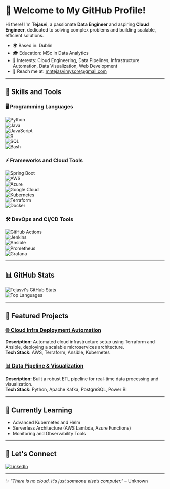 # 👋 Welcome to My GitHub Profile!

Hi there! I'm **Tejasvi**, a passionate **Data Engineer** and aspiring **Cloud Engineer**, dedicated to solving complex problems and building scalable, efficient solutions.  

- 🌍 Based in: Dublin  
- 🎓 Education: MSc in Data Analytics  
- 🌟 Interests: Cloud Engineering, Data Pipelines, Infrastructure Automation, Data Visualization, Web Development  
- 📧 Reach me at: mntejasvimysore@gmail.com  

---

## 🚀 Skills and Tools  
### 🖥️ Programming Languages  
![Python](https://img.shields.io/badge/Python-3776AB?style=for-the-badge&logo=python&logoColor=white)  
![Java](https://img.shields.io/badge/Java-007396?style=for-the-badge&logo=java&logoColor=white)  
![JavaScript](https://img.shields.io/badge/JavaScript-F7DF1E?style=for-the-badge&logo=javascript&logoColor=black)  
![R](https://img.shields.io/badge/R-276DC3?style=for-the-badge&logo=r&logoColor=white)  
![SQL](https://img.shields.io/badge/SQL-003B57?style=for-the-badge&logo=postgresql&logoColor=white)  
![Bash](https://img.shields.io/badge/Bash-4EAA25?style=for-the-badge&logo=gnu-bash&logoColor=white)  

### ⚡ Frameworks and Cloud Tools  
![Spring Boot](https://img.shields.io/badge/Spring%20Boot-6DB33F?style=for-the-badge&logo=springboot&logoColor=white)  
![AWS](https://img.shields.io/badge/AWS-232F3E?style=for-the-badge&logo=amazon-aws&logoColor=white)  
![Azure](https://img.shields.io/badge/Azure-0078D4?style=for-the-badge&logo=microsoft-azure&logoColor=white)  
![Google Cloud](https://img.shields.io/badge/Google%20Cloud-4285F4?style=for-the-badge&logo=google-cloud&logoColor=white)  
![Kubernetes](https://img.shields.io/badge/Kubernetes-326CE5?style=for-the-badge&logo=kubernetes&logoColor=white)  
![Terraform](https://img.shields.io/badge/Terraform-7B42BC?style=for-the-badge&logo=terraform&logoColor=white)  
![Docker](https://img.shields.io/badge/Docker-2496ED?style=for-the-badge&logo=docker&logoColor=white)  

### 🛠️ DevOps and CI/CD Tools  
![GitHub Actions](https://img.shields.io/badge/GitHub%20Actions-2088FF?style=for-the-badge&logo=github-actions&logoColor=white)  
![Jenkins](https://img.shields.io/badge/Jenkins-D24939?style=for-the-badge&logo=jenkins&logoColor=white)  
![Ansible](https://img.shields.io/badge/Ansible-EE0000?style=for-the-badge&logo=ansible&logoColor=white)  
![Prometheus](https://img.shields.io/badge/Prometheus-E6522C?style=for-the-badge&logo=prometheus&logoColor=white)  
![Grafana](https://img.shields.io/badge/Grafana-F46800?style=for-the-badge&logo=grafana&logoColor=white)  

---

## 📊 GitHub Stats  

![Tejasvi's GitHub Stats](https://github-readme-stats.vercel.app/api?username=tejasvi91&show_icons=true&theme=radical)  
![Top Languages](https://github-readme-stats.vercel.app/api/top-langs/?username=tejasvi91&layout=compact&theme=radical)  

---

## 🌟 Featured Projects  

### [🌐 Cloud Infra Deployment Automation](https://github.com/YourUsername/CloudProject)  
**Description:** Automated cloud infrastructure setup using Terraform and Ansible, deploying a scalable microservices architecture.  
**Tech Stack:** AWS, Terraform, Ansible, Kubernetes  

### [📊 Data Pipeline & Visualization](https://github.com/YourUsername/DataPipelineViz)  
**Description:** Built a robust ETL pipeline for real-time data processing and visualization.  
**Tech Stack:** Python, Apache Kafka, PostgreSQL, Power BI  

---

## 🌱 Currently Learning  
- Advanced Kubernetes and Helm  
- Serverless Architecture (AWS Lambda, Azure Functions)  
- Monitoring and Observability Tools  

---

## 🤝 Let's Connect  

[![LinkedIn](https://img.shields.io/badge/LinkedIn-0A66C2?style=for-the-badge&logo=linkedin&logoColor=white)](https://www.linkedin.com/in/tejasvi-m-n-578598249/)  

---

✨ _“There is no cloud. It’s just someone else’s computer.”_ – Unknown  


